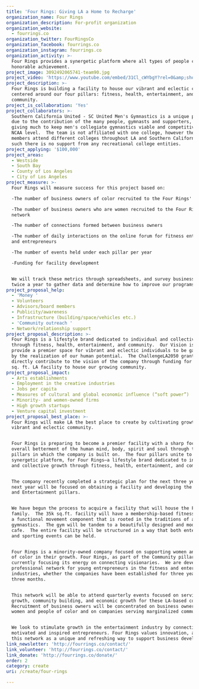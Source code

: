 ```yaml
---
title: 'Four Rings: Giving LA a Home to Recharge'
organization_name: Four Rings
organization_description: For-profit organization
organization_website:
  - fourrings.co
organization_twitter: FourRingsCo
organization_facebook: fourrings.co
organization_instagram: fourrings.co
organization_activity: >-
  Four Rings provides a synergetic platform where all types of people can reach
  honorable achievement.
project_image: 3092492065741-team90.jpg
project_video: 'https://www.youtube.com/embed/31Cl_cWYbgY?rel=0&amp;showinfo=0'
project_description: >-
  Four Rings is building a facility to house our vibrant and eclectic community
  centered around our four pillars: fitness, health, entertainment, and
  community.
project_is_collaboration: 'Yes'
project_collaborators: >-
  Southern California United - SC United Men's Gymnastics is a unique program
  due to the contribution of the many people, gymnasts and supporters, who are
  giving much to keep men's collegiate gymnastics viable and competitive on a
  NCAA level.  The team is not affiliated with one college, however the team
  members attend different colleges throughout LA and Southern California. As
  such there is no support from any recreational college entities.
project_applying: '$100,000'
project_areas:
  - Westside
  - South Bay
  - County of Los Angeles
  - City of Los Angeles
project_measure: >-
  Four Rings will measure success for this project based on:

  -The number of business owners of color recruited to the Four Rings' network

  -The number of business owners who are women recruited to the Four Rings'
  network

  -The number of connections formed between business owners

  -The number of daily interactions on the online forum for fitness enthusiasts
  and entrepreneurs

  -The number of events held under each pillar per year

  -Funding for facility development 


  We will track these metrics through spreadsheets, and survey business owners
  twice a year to gather data and determine how to improve our programs.
project_proposal_help:
  - 'Money '
  - Volunteers
  - Advisors/board members
  - Publicity/awareness
  - Infrastructure (building/space/vehicles etc.)
  - 'Community outreach '
  - Network/relationship support
project_proposal_description: >-
  Four Rings is a lifestyle brand dedicated to individual and collective growth
  through fitness, health, entertainment, and community.  Our Vision is to
  provide a premier space for vibrant and eclectic individuals to be galvanized
  by the realization of our human potential.  The ChallengeLA2050 grant will
  directly contribute to the vision of the company through funding for a 35,000
  sq. ft. LA facility to house our growing community.
project_proposal_impact:
  - Arts establishments
  - Employment in the creative industries
  - Jobs per capita
  - Measures of cultural and global economic influence (“soft power”)
  - Minority- and women-owned firms
  - High growth startups
  - Venture capital investment
project_proposal_best_place: >-
  Four Rings will make LA the best place to create by cultivating growth for our
  vibrant and eclectic community. 


  Four Rings is preparing to become a premier facility with a sharp focus on the
  overall betterment of the human mind, body, spirit and soul through the four
  pillars in which the company is built on.  The four pillars unite to provide a
  synergetic platform, for Four Rings—a lifestyle brand dedicated to individual
  and collective growth through fitness, health, entertainment, and community.


  The company recently completed a strategic plan for the next three years. The
  next year will be focused on obtaining a facility and developing the Community
  and Entertainment pillars. 


  We have begun the process to acquire a facility that will house the Four Rings
  family.  The 35k sq.ft. facility will have a membership-based fitness gym with
  a functional movement component that is rooted in the traditions of artistic
  gymnastics.  The gym will be tandem to a beautifully designed and modern
  cafe.  The entire facility will be structured in a way that both entertainment
  and sporting events can be held. 


  Four Rings is a minority-owned company focused on supporting women and people
  of color in their growth. Four Rings, as part of the Community pillar, is
  currently focusing its energy on connecting visionaries.  We are developing a
  professional network for young entrepreneurs in the fitness and entertainment
  industries, whether the companies have been established for three years or
  three months. 


  This network will be able to attend quarterly events focused on service,
  growth, community building, and economic growth for these LA-based companies.
  Recruitment of business owners will be concentrated on business owners who are
  women and people of color and on companies serving marginalized communities. 


  We look to stimulate growth in the entertainment industry by connecting
  motivated and inspired entrepreneurs. Four Rings values innovation, and sees
  this network as a unique and refreshing way to support business development.
link_newsletter: 'http://fourrings.co/contact/'
link_volunteer: 'http://fourrings.co/contact/'
link_donate: 'http://fourrings.co/donate/'
order: 2
category: create
uri: /create/four-rings

---
```

